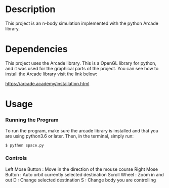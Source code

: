 # Description

This project is an n-body simulation implemented with the python Arcade library.

# Dependencies

This project uses the Arcade library. This is a OpenGL library for python, and it was used for the graphical parts of the project. You can see how to install the Arcade library visit the link below:  

https://arcade.academy/installation.html

# Usage

### Running the Program

To run the program, make sure the arcade library is installed and that you are using python3.6 or later. Then, in the terminal, simply run: 

```
$ python space.py
```
 

### Controls

Left Mose Button  : Move in the direction of the mouse course
Right Mose Button : Auto orbit currently selected destination
Scroll Wheel			: Zoom in and out
D 								: Change selected destination
S                 : Change body you are controlling